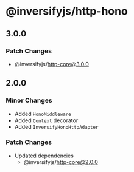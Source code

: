 # @inversifyjs/http-hono

## 3.0.0

### Patch Changes

- @inversifyjs/http-core@3.0.0

## 2.0.0

### Minor Changes

- Added `HonoMiddleware`
- Added `Context` decorator
- Added `InversifyHonoHttpAdapter`

### Patch Changes

- Updated dependencies
  - @inversifyjs/http-core@2.0.0
